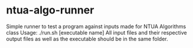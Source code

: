 # ntua-algo-runner
Simple runner to test a program against inputs made for NTUA Algorithms class
Usage: ./run.sh [executable name]
All input files and their respective output files as well as the executable should be in the same folder.

